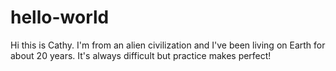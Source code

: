 # hello-world
Hi this is Cathy. I'm from an alien civilization and I've been living on Earth for about 20 years.
It's always difficult but practice makes perfect!

